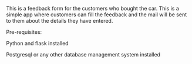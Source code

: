 This is a feedback form for the customers who bought the car. This is a simple app where customers can fill the feedback and the mail will be sent to them about the details they have entered.

Pre-requisites:

Python and flask installed

Postgresql or any other database management system installed
